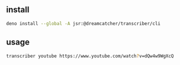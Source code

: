 ## install

```bash
deno install --global -A jsr:@dreamcatcher/transcriber/cli
```

## usage

```bash
transcriber youtube https://www.youtube.com/watch?v=dQw4w9WgXcQ
```
